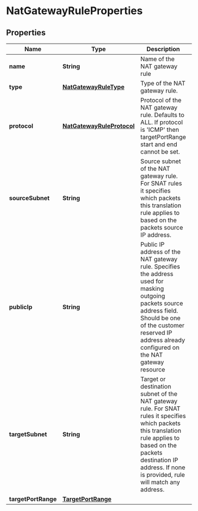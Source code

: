 

# NatGatewayRuleProperties

## Properties

| Name | Type | Description | Notes |
| ------------ | ------------- | ------------- | ------------- |
| **name** | **String** | Name of the NAT gateway rule |  |
| **type** | [**NatGatewayRuleType**](NatGatewayRuleType.md) | Type of the NAT gateway rule. |  [optional] |
| **protocol** | [**NatGatewayRuleProtocol**](NatGatewayRuleProtocol.md) | Protocol of the NAT gateway rule. Defaults to ALL. If protocol is &#39;ICMP&#39; then targetPortRange start and end cannot be set. |  [optional] |
| **sourceSubnet** | **String** | Source subnet of the NAT gateway rule. For SNAT rules it specifies which packets this translation rule applies to based on the packets source IP address. |  |
| **publicIp** | **String** | Public IP address of the NAT gateway rule. Specifies the address used for masking outgoing packets source address field. Should be one of the customer reserved IP address already configured on the NAT gateway resource |  |
| **targetSubnet** | **String** | Target or destination subnet of the NAT gateway rule. For SNAT rules it specifies which packets this translation rule applies to based on the packets destination IP address. If none is provided, rule will match any address. |  [optional] |
| **targetPortRange** | [**TargetPortRange**](TargetPortRange.md) |  |  [optional] |



